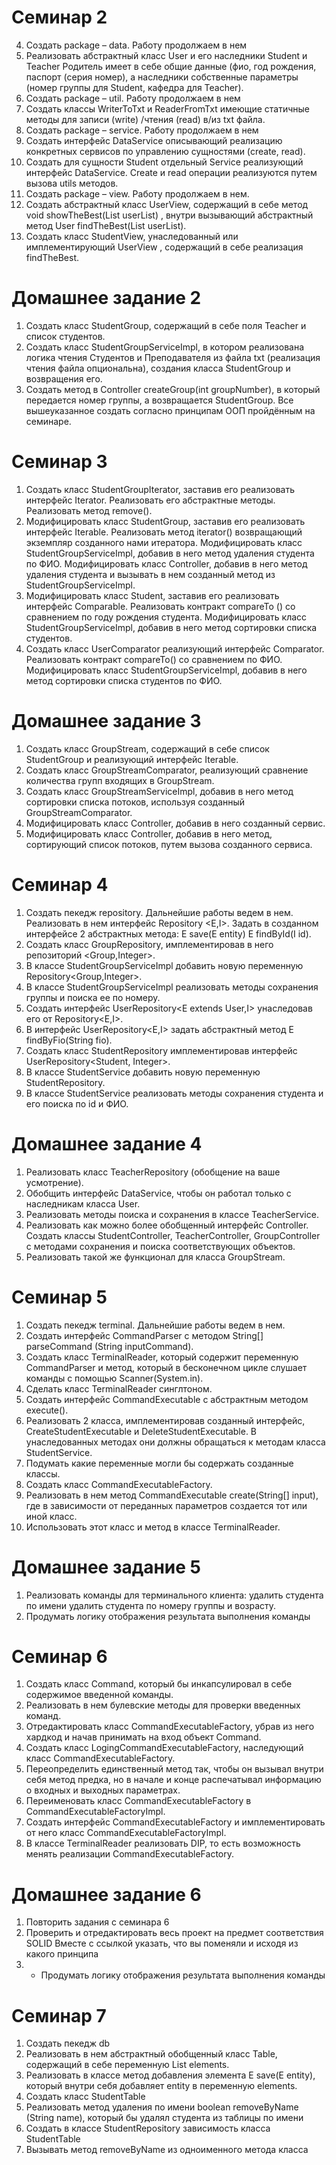 # Семинар 2

4. Создать package – data. Работу продолжаем в нем
5. Реализовать абстрактный класс User и его наследники Student и Teacher Родитель имеет в себе общие данные (фио, год рождения, паспорт (серия номер), а наследники собственные параметры (номер группы для Student, кафедра для Teacher).
9. Создать package – util. Работу продолжаем в нем
10. Создать классы WriterToTxt и ReaderFromTxt имеющие статичные методы для записи (write) /чтения (read) в/из txt файла.
6. Создать package – service. Работу продолжаем в нем
7. Создать интерфейс DataService описывающий реализацию конкретных сервисов по управлению сущностями (create, read).
8. Создать для сущности Student отдельный Service реализующий интерфейс DataService. Create и read операции реализуются путем вызова utils методов.
1. Создать package – view. Работу продолжаем в нем.
2. Создать абстрактный класс  UserView, содержащий в себе метод void showTheBest(List<User> userList) , внутри вызывающий абстрактный метод User findTheBest(List<User> userList).
3. Создать класс StudentView, унаследованный или имплементирующий UserView , содержащий в себе реализация findTheBest.

# Домашнее задание 2

1. Создать класс StudentGroup, содержащий в себе поля Teacher и список студентов.
2. Создать класс StudentGroupServiceImpl, в котором реализована логика чтения Студентов и Преподавателя из файла txt (реализация чтения файла опциональна), создания класса StudentGroup и возвращения его.
3. Создать метод в Controller createGroup(int groupNumber), в который передается номер группы, а возвращается StudentGroup. Все вышеуказанное создать согласно принципам ООП пройдённым на семинаре.

# Семинар 3

1. Создать класс StudentGroupIterator, заставив его реализовать интерфейс Iterator<Student>. Реализовать его абстрактные методы. Реализовать метод remove().
2. Модифицировать класс StudentGroup, заставив его реализовать интерфейс Iterable<Student>. Реализовать метод iterator() возвращающий экземпляр созданного нами итератора. Модифицировать класс StudentGroupServiceImpl, добавив в него метод удаления студента по ФИО. Модифицировать класс Controller, добавив в него метод удаления студента и вызывать в нем созданный метод из StudentGroupServiceImpl.
3. Модифицировать класс Student, заставив его реализовать интерфейс Comparable. Реализовать контракт compareTo () со сравнением по году рождения студента. Модифицировать класс StudentGroupServiceImpl, добавив в него метод сортировки списка студентов.
4. Создать класс UserComparator реализующий интерфейс Comparator<User>. Реализовать контракт compareTo() со сравнением по ФИО. Модифицировать класс StudentGroupServiceImpl, добавив в него метод сортировки списка студентов по ФИО.

# Домашнее задание 3

1. Создать класс GroupStream, содержащий в себе список StudentGroup и реализующий интерфейс Iterable<StudentGroup>.
2. Создать класс GroupStreamComparator<GroupStream>, реализующий сравнение количества групп входящих в GroupStream.
3. Создать класс GroupStreamServiceImpl, добавив в него метод сортировки списка потоков, используя созданный GroupStreamComparator.
4. Модифицировать класс Controller, добавив в него созданный сервис.
5. Модифицировать класс Controller, добавив в него метод, сортирующий список потоков, путем вызова созданного сервиса.


# Семинар 4

1. Создать пекедж repository. Дальнейшие работы ведем в нем. Реализовать в нем интерфейс Repository <E,I>. Задать в созданном интерфейсе 2 абстрактных метода: E save(E entity) E findById(I id). 
2. Создать класс GroupRepository, имплементировав в него репозиторий <Group,Integer>.
3. В классе StudentGroupServiceImpl добавить новую переменную Repository<Group,Integer>.
4. В классе StudentGroupServiceImpl реализовать методы сохранения группы и поиска ее по номеру.   
5. Создать интерфейс UserRepository<E extends User,I> унаследовав его от Repository<E,I>.
6. В интерфейс UserRepository<E,I> задать абстрактный метод E findByFio(String fio).
7. Создать класс StudentRepository имплементировав интерфейс UserRepository<Student, Integer>.
8. В классе StudentService добавить новую переменную StudentRepository.
9. В классе StudentService реализовать методы сохранения студента и его поиска по id и ФИО.

# Домашнее задание 4
1. Реализовать класc TeacherRepository (обобщение на ваше усмотрение).
2. Обобщить интерфейс DataService, чтобы он работал только с наследникам класса User.
3. Реализовать методы поиска и сохранения в классе TeacherService.
4. Реализовать как можно более обобщенный интерфейс Controller. Создать классы StudentController, TeacherController, GroupController с методами сохранения и поиска соответствующих объектов.
5. Реализовать такой же функционал для класса GroupStream.

# Семинар 5
1. Создать пекедж terminal. Дальнейшие работы ведем в нем.
2. Создать интерфейс CommandParser c методом String[] parseCommand (String inputCommand).
3. Создать класс TerminalReader, который содержит переменную CommandParser и метод, который в бесконечном цикле слушает команды с помощью Scanner(System.in).
4. Сделать класс TerminalReader синглтоном.
5. Создать интерфейс CommandExecutable с абстрактным методом execute().
6. Реализовать 2 класса, имплементировав созданный интерфейс, CreateStudentExecutable и DeleteStudentExecutable. В унаследованных методах они должны обращаться к методам класса StudentService.
7. Подумать какие переменные могли бы содержать созданные классы.
8. Создать класс CommandExecutableFactory.
9. Реализовать в нем метод CommandExecutable create(String[] input), где в зависимости от переданных параметров создается тот или иной класс.
10. Использовать этот класс и метод в классе TerminalReader.

# Домашнее задание 5
1. Реализовать команды для терминального клиента: удалить студента по имени удалить студента по номеру группы и возрасту.
2. Продумать логику отображения результата выполнения команды

# Семинар 6
1. Создать класс Command, который бы инкапсулировал в себе содержимое введенной команды.
2. Реализовать в нем булевские методы для проверки введенных команд.
3. Отредактировать класс CommandExecutableFactory, убрав из него хардкод и начав принимать на вход объект Command.
4. Создать класс LogingCommandExecutableFactory, наследующий класс CommandExecutableFactory. 
5. Переопределить единственный метод так, чтобы он вызывал внутри себя метод предка, но в начале и конце распечатывал информацию о входных и выходных параметрах.
6. Переименовать класс CommandExecutableFactory в CommandExecutableFactoryImpl.
7. Создать интерфейс CommandExecutableFactory и имплементировать от него класс CommandExecutableFactoryImpl.
8. В классе TerminalReader реализовать DIP, то есть возможность менять реализации CommandExecutableFactory.

# Домашнее задание 6
1. Повторить задания с семинара 6
2. Проверить и отредактировать весь проект на предмет соответствия SOLID
Вместе с ссылкой указать, что вы поменяли и исходя из какого принципа
3. * Продумать логику отображения результата выполнения команды

# Семинар 7
1. Создать пекедж db
2. Реализовать в нем абстрактный обобщенный класс Table, содержащий в себе переменную List<E> elements.
3. Реализовать в классе метод добавления элемента E save(E entity), который внутри себя добавляет entity в переменную elements.
4. Создать класс StudentTable 
5. Реализовать метод удаления по имени boolean removeByName (String name), который бы удалял студента из таблицы по имени
6. Создать в классе StudentRepository зависимость класса StudentTable 
7. Вызывать метод removeByName из одноименного метода класса
